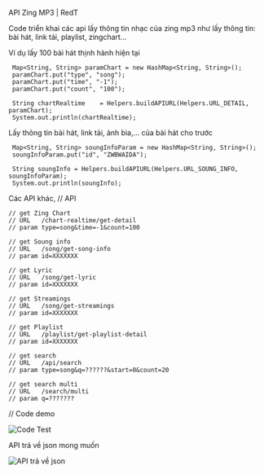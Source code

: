 

API Zing MP3 | RedT





Code triển khai các api lấy thông tin nhạc của zing mp3 như lấy thông tin: bài hát, link tải, playlist, zingchart...



 Ví dụ lấy 100 bài hát thịnh hành hiện tại



	 Map<String, String> paramChart = new HashMap<String, String>();
	 paramChart.put("type", "song");
	 paramChart.put("time", "-1");
	 paramChart.put("count", "100");

	 String chartRealtime    = Helpers.buildAPIURL(Helpers.URL_DETAIL, paramChart);
	 System.out.println(chartRealtime);








 Lấy thông tin bài hát, link tải, ảnh bìa,... của bài hát cho trước



	 Map<String, String> soungInfoParam = new HashMap<String, String>();
	 soungInfoParam.put("id", "ZWBWAIDA");

	 String soungInfo = Helpers.buildAPIURL(Helpers.URL_SOUNG_INFO, soungInfoParam);
	 System.out.println(soungInfo);





 Các API khác, 
    // API

	// get Zing Chart
    // URL   /chart-realtime/get-detail
    // param type=song&time=-1&count=100

	// get Soung info
    // URL   /song/get-song-info
    // param id=XXXXXXX

	// get Lyric
    // URL   /song/get-lyric
    // param id=XXXXXXX

	// get Streamings
	// URL   /song/get-streamings
    // param id=XXXXXXX

	// get Playlist
    // URL   /playlist/get-playlist-detail
    // param id=XXXXXXX

	// get search
    // URL   /api/search
    // param type=song&q=??????&start=0&count=20

	// get search multi
    // URL   /search/multi
    // param q=???????





// Code demo


![Code Test](https://raw.githubusercontent.com/toannguyen2/zingmp3_api/master/demo.png)







API trả về json mong muốn


![API trả về json](https://raw.githubusercontent.com/toannguyen2/zingmp3_api/master/json.png)
